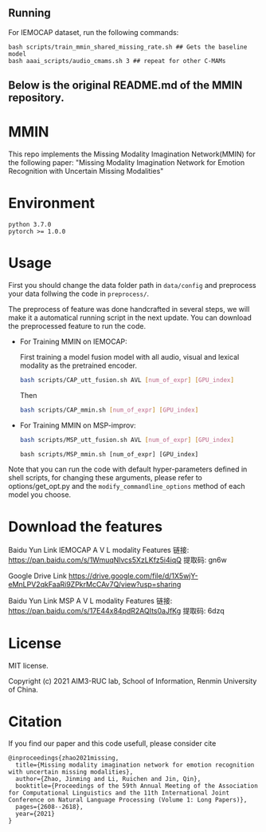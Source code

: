 
## Running
For IEMOCAP dataset, run the following commands:
```
bash scripts/train_mmin_shared_missing_rate.sh ## Gets the baseline model
bash aaai_scripts/audio_cmams.sh 3 ## repeat for other C-MAMs
```


## Below is the original README.md of the MMIN repository.

# MMIN

This repo implements the Missing Modality Imagination Network(MMIN) for the following paper:
"Missing Modality Imagination Network for Emotion Recognition with Uncertain Missing Modalities" 

# Environment

``` 
python 3.7.0
pytorch >= 1.0.0
```

# Usage

First you should change the data folder path in ```data/config``` and preprocess your data follwing the code in ```preprocess/```.

The preprocess of feature was done handcrafted in several steps, we will make it a automatical running script in the next update. You can download the preprocessed feature to run the code.

+ For Training MMIN on IEMOCAP:

    First training a model fusion model with all audio, visual and lexical modality as the pretrained encoder.

    ```bash
    bash scripts/CAP_utt_fusion.sh AVL [num_of_expr] [GPU_index]
    ```

    Then

    ```bash
    bash scripts/CAP_mmin.sh [num_of_expr] [GPU_index]
    ```

+ For Training MMIN on MSP-improv: 

    ```bash
    bash scripts/MSP_utt_fusion.sh AVL [num_of_expr] [GPU_index]
    ```

    ```
    bash scripts/MSP_mmin.sh [num_of_expr] [GPU_index]
    ```

Note that you can run the code with default hyper-parameters defined in shell scripts, for changing these arguments, please refer to options/get_opt.py and the ```modify_commandline_options``` method of each model you choose.

# Download the features
Baidu Yun Link
IEMOCAP A V L modality Features
链接: https://pan.baidu.com/s/1WmuqNlvcs5XzLKfz5i4iqQ 提取码: gn6w 

Google Drive Link
https://drive.google.com/file/d/1X5wjY-eMnLPV2qkFaaRi9ZPkrMcCAv7Q/view?usp=sharing

Baidu Yun Link
MSP A V L modality Features
链接: https://pan.baidu.com/s/17E44x84pdR2AQIts0aJfKg 提取码: 6dzq

# License
MIT license. 

Copyright (c) 2021 AIM3-RUC lab, School of Information, Renmin University of China.

# Citation
If you find our paper and this code usefull, please consider cite
```
@inproceedings{zhao2021missing,
  title={Missing modality imagination network for emotion recognition with uncertain missing modalities},
  author={Zhao, Jinming and Li, Ruichen and Jin, Qin},
  booktitle={Proceedings of the 59th Annual Meeting of the Association for Computational Linguistics and the 11th International Joint Conference on Natural Language Processing (Volume 1: Long Papers)},
  pages={2608--2618},
  year={2021}
}
```
